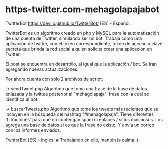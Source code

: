 # https-twitter.com-mehagolapajabot
TwitterBot
https://devllo.github.io/TwitterBot/ [ES] - Español:

TwitterBot es un algoritmo creado en php y MySQL para la automatización de una cuenta de Twitter, simulando ser un bot. Trabaja como una aplicación de twitter, con el token correspondiente, token de acceso y clave secreta que brinda la red social a quien solicita crear una aplicación en Twitter.

El post se encuentra en desarrollo, al igual que la aplicación / bot. Se irán agregando nuevas actualizaciones.

Por ahora cuenta con solo 2 archivos de script:

-> sendTweet.php Algoritmo que toma una frase de la base de datos enlazada y la twittea posterior al "mehagolapaja".  frase con la cual se identifica al bot.

-> buscarTweets.php Algoritmo que toma los tweets más recientes que se incluyen en la búsqueda del hashtag "#mehagolapaja". Tiene diferentes 'filtraciones' para que no contengan spam ni enlaces / sitios maliciosos. Los agrega una base de datos si es que la frase no existe. Y envía un correo con los informes enviados.

TwitterBot
[ES] - Inglés: # Trabajando en ello, mantén la calma. (:
